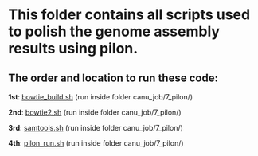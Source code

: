 # This folder contains all scripts used to polish the genome assembly results using pilon.

## The order and location to run these code:

**1st**: [bowtie_build.sh](bowtie_build.sh)  (run inside folder canu_job/7_pilon/)

**2nd**: [bowtie2.sh](bowtie2.sh)  (run inside folder canu_job/7_pilon/)

**3rd**: [samtools.sh](samtools.sh)  (run inside folder canu_job/7_pilon/)

**4th**: [pilon_run.sh](pilon_run.sh)  (run inside folder canu_job/7_pilon/)

